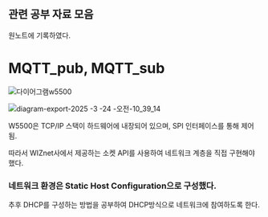 ## 관련 공부 자료 모음

원노트에 기록하였다.

# MQTT_pub, MQTT_sub

![다이어그램w5500](https://github.com/user-attachments/assets/58f9dd2c-6f98-4217-a5fb-67dd75e621fc)

![diagram-export-2025 -3 -24 -오전-10_39_14](https://github.com/user-attachments/assets/f54fe647-457a-47ed-96e9-c951d1b9dca1)

W5500은 TCP/IP 스택이 하드웨어에 내장되어 있으며, SPI 인터페이스를 통해 제어됨.

따라서 WIZnet사에서 제공하는 소켓 API를 사용하여 네트워크 계층을 직접 구현해야 했다.

### 네트워크 환경은 Static Host Configuration으로 구성했다.

추후 DHCP를 구성하는 방법을 공부하여 DHCP방식으로 네트워크에 참여하도록 한다.
